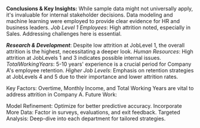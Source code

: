 **Conclusions & Key Insights:**
While sample data might not universally apply, it's invaluable for internal stakeholder decisions.
Data modeling and machine learning were employed to provide clear evidence for HR and business leaders.
_Job Level 1 Employees_: High attrition noted, especially in Sales. Addressing challenges here is essential.

_**Research & Development**_: Despite low attrition at JobLevel 1, the overall attrition is the highest, necessitating a deeper look.
_Human Resources_: High attrition at JobLevels 1 and 3 indicates possible internal issues.
_TotalWorkingYears_: 5-10 years' experience is a crucial period for Company A's employee retention.
_Higher Job Levels_: Emphasis on retention strategies at JobLevels 4 and 5 due to their importance and lower attrition rates.

Key Factors: Overtime, Monthly Income, and Total Working Years are vital to address attrition in Company A.
Future Work:

Model Refinement: Optimize for better predictive accuracy.
Incorporate More Data: Factor in surveys, evaluations, and exit feedback.
Targeted Analysis: Deep-dive into each department for tailored strategies.
